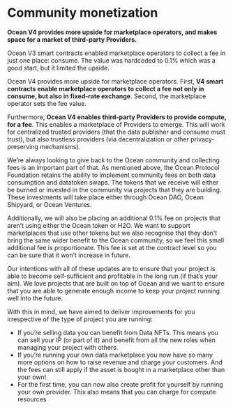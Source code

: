 # Community monetization

**Ocean V4 provides more upside for marketplace operators, and makes space for a market of third-party Providers.**

Ocean V3 smart contracts enabled marketplace operators to collect a fee in just one place: consume. The value was hardcoded to 0.1% which was a good start, but it limited the upside.

Ocean V4 provides more upside for marketplace operators. First, **V4 smart contracts enable marketplace operators to collect a fee not only in consume, but also in fixed-rate exchange**. Second, the marketplace operator sets the fee value.

Furthermore, **Ocean V4 enables third-party Providers to provide compute, for a fee**. This enables a marketplace of Providers to emerge. This will work for centralized trusted providers (that the data publisher and consume must trust), but also trustless providers (via decentralization or other privacy-preserving mechanisms).

We’re always looking to give back to the Ocean community and collecting fees is an important part of that. As mentioned above, the Ocean Protocol Foundation retains the ability to implement community fees on both data consumption and datatoken swaps. The tokens that we receive will either be burned or invested in the community via projects that they are building. These investments will take place either through Ocean DAO, Ocean Shipyard, or Ocean Ventures.

Additionally, we will also be placing an additional 0.1% fee on projects that aren’t using either the Ocean token or H2O. We want to support marketplaces that use other tokens but we also recognise that they don’t bring the same wider benefit to the Ocean community, so we feel this small additional fee is proportionate. This fee is set at the contract level so you can be sure that it won’t increase in future.

Our intentions with all of these updates are to ensure that your project is able to become self-sufficient and profitable in the long run (if that’s your aim). We love projects that are built on top of Ocean and we want to ensure that you are able to generate enough income to keep your project running well into the future.

With this in mind, we have aimed to deliver improvements for you irrespective of the type of project you are running:

* If you’re selling data you can benefit from Data NFTs. This means you can sell your IP (or part of it) and benefit from all the new roles when managing your project with others.
* If you’re running your own data marketplace you now have so many more options on how to raise revenue and charge your customers. And the fees can still apply if the asset is bought in a marketplace other than your own!
* For the first time, you can now also create profit for yourself by running your own provider. This also means that you can charge for compute resources
